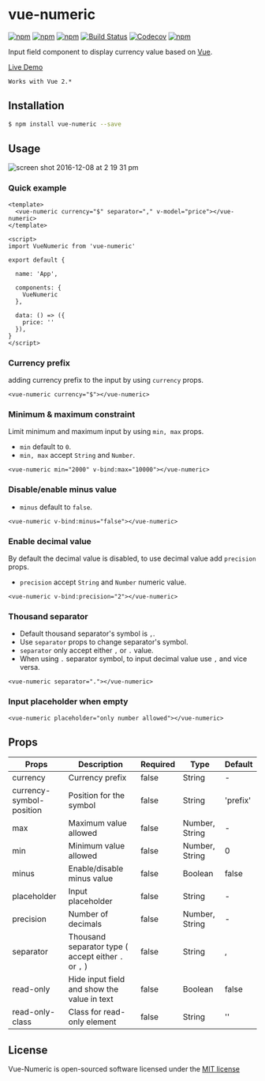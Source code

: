 # vue-numeric

[![npm](https://img.shields.io/npm/v/vue-numeric.svg)](https://www.npmjs.com/package/vue-numeric)
[![npm](https://img.shields.io/npm/dt/vue-numeric.svg)](https://www.npmjs.com/package/vue-numeric)
[![npm](https://img.shields.io/npm/dm/vue-numeric.svg)](https://www.npmjs.com/package/vue-numeric)
[![Build Status](https://travis-ci.org/kevinongko/vue-numeric.svg?branch=master)](https://travis-ci.org/kevinongko/vue-numeric)
[![Codecov](https://img.shields.io/codecov/c/github/kevinongko/vue-numeric.svg)](https://codecov.io/gh/kevinongko/vue-numeric)
[![npm](https://img.shields.io/npm/l/vue-numeric.svg)](http://opensource.org/licenses/MIT)

Input field component to display currency value based on [Vue](https://vuejs.org/).

[Live Demo](https://kevinongko.github.io/vue-numeric/)

`Works with Vue 2.*`

## Installation

```sh
$ npm install vue-numeric --save
```

## Usage

![screen shot 2016-12-08 at 2 19 31 pm](https://cloud.githubusercontent.com/assets/15880638/21001265/f2322438-bd51-11e6-8985-f31a45702484.png)

### Quick example

```vue
<template>
  <vue-numeric currency="$" separator="," v-model="price"></vue-numeric>
</template>

<script>
import VueNumeric from 'vue-numeric'

export default {

  name: 'App',

  components: {
    VueNumeric
  },

  data: () => ({
    price: ''
  }),
}
</script>

```

### Currency prefix

adding currency prefix to the input by using `currency` props.

```vue
<vue-numeric currency="$"></vue-numeric>
```

### Minimum & maximum constraint

Limit minimum and maximum input by using `min, max` props.

- `min` default to `0`.
- `min, max` accept `String` and `Number`.

```vue
<vue-numeric min="2000" v-bind:max="10000"></vue-numeric>
```

### Disable/enable minus value
- `minus` default to `false`.

```vue
<vue-numeric v-bind:minus="false"></vue-numeric>
```

### Enable decimal value
By default the decimal value is disabled, to use decimal value add `precision` props.
- `precision` accept `String` and `Number` numeric value.

```vue
<vue-numeric v-bind:precision="2"></vue-numeric>
```

### Thousand separator
- Default thousand separator's symbol is `,`.
- Use `separator` props to change separator's symbol.
- `separator` only accept either `,` or `.` value.
- When using `.` separator symbol, to input decimal value use `,` and vice versa.

```vue
<vue-numeric separator="."></vue-numeric>
```

### Input placeholder when empty
```vue
<vue-numeric placeholder="only number allowed"></vue-numeric>
```

## Props
|Props|Description|Required|Type|Default|
|-----|-----------|--------|----|-------|
|currency|Currency prefix|false|String|-|
|currency-symbol-position|Position for the symbol|false|String|'prefix'|
|max|Maximum value allowed|false|Number, String|-|
|min|Minimum value allowed|false|Number, String|0|
|minus|Enable/disable minus value|false|Boolean|false|
|placeholder|Input placeholder|false|String|-|
|precision|Number of decimals|false|Number, String|-|
|separator|Thousand separator type ( accept either `.` or `,` )|false|String|,|
|read-only|Hide input field and show the value in text|false|Boolean|false|
|read-only-class|Class for read-only element|false|String|''|

## License

Vue-Numeric is open-sourced software licensed under the [MIT license](http://opensource.org/licenses/MIT)
